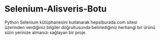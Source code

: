 # Selenium-Alisveris-Botu

Python Selenium kütüphanesini kullanarak hepsiburada.com sitesi üzerinden verdiğiniz
bilgiler doğrultusunda belirlediğiniz herhangi bir ürünü sizin yerinize almanızı sağlayan bir proje.
